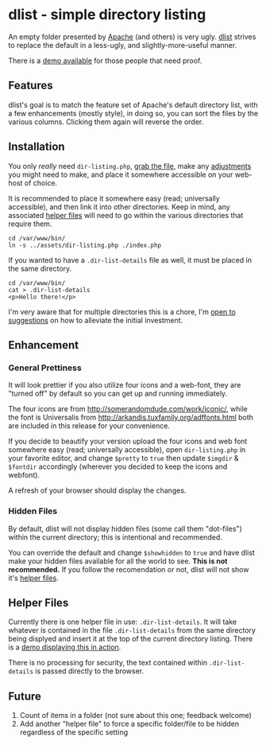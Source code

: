 dlist - simple directory listing
====

An empty folder presented by [Apache](http://apache.org) (and others) is very ugly. [dlist](https://github.com/amgraham/dlist) strives to replace the default in a less-ugly, and slightly-more-useful manner. 

There is a [demo available](http://smarterfish.com/assets/) for those people that need proof.

Features
----

dlist's goal is to match the feature set of Apache's default directory list, with a few enhancements (mostly style), in doing so, you can sort the files by the various columns. Clicking them again will reverse the order.

Installation
----

You only *really* need `dir-listing.php`, [grab the file](https://raw.github.com/amgraham/dlist/master/dir-listing.php), make any [adjustments](#enhancement) you might need to make, and place it somewhere accessible on your web-host of choice.

It is recommended to place it somewhere easy (read; universally accessible), and then link it into other directories. Keep in mind, any associated [helper files](#helper-files) will need to go within the various directories that require them.

    cd /var/www/bin/
    ln -s ../assets/dir-listing.php ./index.php

If you wanted to have a `.dir-list-details` file as well, it must be placed in the same directory.

    cd /var/www/bin/
    cat > .dir-list-details
    <p>Hello there!</p>

I'm very aware that for multiple directories this is a chore, I'm [open to suggestions](https://github.com/amgraham/dlist/issues) on how to alleviate the initial investment.

Enhancement
----

### General Prettiness

It will look prettier if you also utilize four icons and a web-font, they are "turned off" by default so you can get up and running immediately.

The four icons are from http://somerandomdude.com/work/iconic/, while the font is Universalis from http://arkandis.tuxfamily.org/adffonts.html both are included in this release for your convenience.

If you decide to beautify your version upload the four icons and web font somewhere easy (read; universally accessible), open `dir-listing.php` in your favorite editor, and change `$pretty` to `true` then update `$imgdir` &amp; `$fontdir` accordingly (wherever you decided to keep the icons and webfont).

A refresh of your browser should display the changes.

### Hidden Files

By default, dlist will not display hidden files (some call them "dot-files") within the current directory; this is intentional and recommended.

You can override the default and change `$showhidden` to `true` and have dlist make your hidden files available for all the world to see. **This is not recommended.** If you follow the recomendation or not, dlist will not show it's [helper files](#helper-files).

Helper Files
----

Currently there is one helper file in use: `.dir-list-details`. It will take whatever is contained in the file `.dir-list-details` from the same directory being displyed and insert it at the top of the current directory listing. There is a [demo displaying this in action](http://craft.smarterfish.com/map/).

There is no processing for security, the text contained within `.dir-list-details` is passed directly to the browser.

Future
----

1. Count of items in a folder (not sure about this one; feedback welcome)
2. Add another "helper file" to force a specific folder/file to be hidden regardless of the specific setting